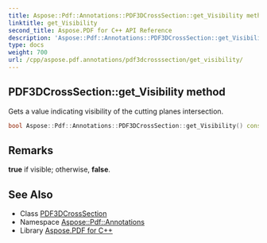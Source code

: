 ```yaml
---
title: Aspose::Pdf::Annotations::PDF3DCrossSection::get_Visibility method
linktitle: get_Visibility
second_title: Aspose.PDF for C++ API Reference
description: 'Aspose::Pdf::Annotations::PDF3DCrossSection::get_Visibility method. Gets a value indicating visibility of the cutting planes intersection in C++.'
type: docs
weight: 700
url: /cpp/aspose.pdf.annotations/pdf3dcrosssection/get_visibility/
---
```

## PDF3DCrossSection::get_Visibility method


Gets a value indicating visibility of the cutting planes intersection.

```cpp
bool Aspose::Pdf::Annotations::PDF3DCrossSection::get_Visibility() const
```

## Remarks


**true** if visible; otherwise, **false**.
## See Also

* Class [PDF3DCrossSection](../)
* Namespace [Aspose::Pdf::Annotations](../../)
* Library [Aspose.PDF for C++](../../../)
